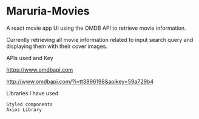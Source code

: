# Maruria-Movies
A react movie app UI using the OMDB API to retrieve movie information.

Currently retrieving all movie information related to input search query and displaying them with their cover images.

APIs used and Key 

https://www.omdbapi.com

http://www.omdbapi.com/?i=tt3896198&apikey=59a729b4

Libraries I have used

    Styled components
    Axios Library
    
    

